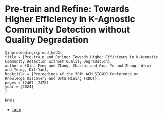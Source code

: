 # Pre-train and Refine: Towards Higher Efficiency in K-Agnostic Community Detection without Quality Degradation

```
@inproceedings{procd_kdd24,
title = {Pre-train and Refine: Towards Higher Efficiency in K-Agnostic Community Detection without Quality Degradation},
author = {Qin, Meng and Zhang, Chaorui and Gao, Yu and Zhang, Weixi and Yeung, Dit-Yan},
booktitle = {Proceedings of the 30th ACM SIGKDD Conference on Knowledge Discovery and Data Mining (KDD)},
pages = {2467--2478},
year = {2024}
}
```

links
- [acm](https://dl.acm.org/doi/10.1145/3637528.3671686)
